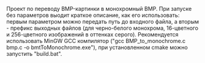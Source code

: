 Проект по переводу BMP-картинки в монохромный BMP. При запуске без параметров выодит краткое описание, как его использовать: первым параметром можно передать путь до входного файла, а вторым - префикс выходных файлов (для черно-белого монохрома, 16-цветного и 256-цветного изображений в оттенках серого).
Рекомендуется использовать MinGW GCC компилятор ("gcc BMP_to_monochrome.c bmp.c -o bmtToMonochrome.exe"), при установленном cmake можно запустить "build.bat".